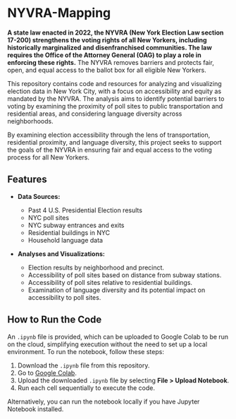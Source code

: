 
# NYVRA-Mapping

**A state law enacted in 2022, the NYVRA (New York Election Law section 17-200) strengthens the voting rights of all New Yorkers, including historically marginalized and disenfranchised communities. The law requires the Office of the Attorney General (OAG) to play a role in enforcing these rights.** The NYVRA removes barriers and protects fair, open, and equal access to the ballot box for all eligible New Yorkers.

This repository contains code and resources for analyzing and visualizing election data in New York City, with a focus on accessibility and equity as mandated by the NYVRA. The analysis aims to identify potential barriers to voting by examining the proximity of poll sites to public transportation and residential areas, and considering language diversity across neighborhoods.

By examining election accessibility through the lens of transportation, residential proximity, and language diversity, this project seeks to support the goals of the NYVRA in ensuring fair and equal access to the voting process for all New Yorkers.

## Features

- **Data Sources:** 
  - Past 4 U.S. Presidential Election results
  - NYC poll sites
  - NYC subway entrances and exits
  - Residential buildings in NYC
  - Household language data

- **Analyses and Visualizations:**
  - Election results by neighborhood and precinct.
  - Accessibility of poll sites based on distance from subway stations.
  - Accessibility of poll sites relative to residential buildings.
  - Examination of language diversity and its potential impact on accessibility to poll sites.

## How to Run the Code

An `.ipynb` file is provided, which can be uploaded to Google Colab to be run on the cloud, simplifying execution without the need to set up a local environment. To run the notebook, follow these steps:

1. Download the `.ipynb` file from this repository.
2. Go to [Google Colab](https://colab.research.google.com/).
3. Upload the downloaded `.ipynb` file by selecting **File > Upload Notebook**.
4. Run each cell sequentially to execute the code.

Alternatively, you can run the notebook locally if you have Jupyter Notebook installed.
